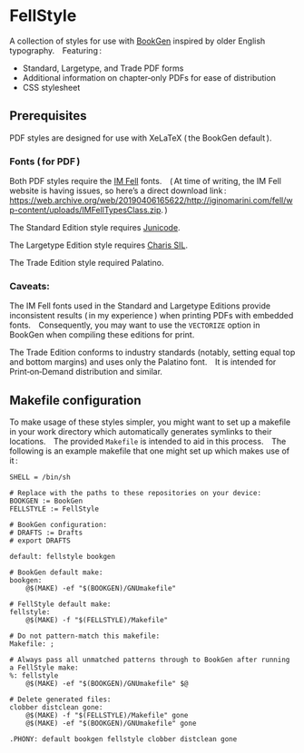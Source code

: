 # FellStyle

A collection of styles for use with [BookGen](https://github.com/marrus-sh/BookGen/) inspired by older English typography. Featuring :

+ Standard, Largetype, and Trade PDF forms
+ Additional information on chapter­‑only PDFs for ease of distribution
+ CSS stylesheet

## Prerequisites

PDF styles are designed for use with XeLaTeX ( the BookGen default ).

### Fonts ( for PDF )

Both PDF styles require the [IM Fell](https://iginomarini.com/fell/the-revival-fonts/) fonts. ( At time of writing, the IM Fell website is having issues, so hereʼs a direct download link : <https://web.archive.org/web/20190406165622/http://iginomarini.com/fell/wp-content/uploads/IMFellTypesClass.zip>. )

The Standard Edition style requires [Junicode](http://junicode.sourceforge.net/).

The Largetype Edition style requires [Charis SIL](https://software.sil.org/charis/).

The Trade Edition style required Palatino.

### Caveats:

The IM Fell fonts used in the Standard and Largetype Editions provide inconsistent results ( in my experience ) when printing PDFs with embedded fonts. Consequently, you may want to use the `VECTORIZE` option in BookGen when compiling these editions for print.

The Trade Edition conforms to industry standards (notably, setting equal top and bottom margins) and uses only the Palatino font. It is intended for Print­‑on­‑Demand distribution and similar.

## Makefile configuration

To make usage of these styles simpler, you might want to set up a makefile in your work directory which automatically generates symlinks to their locations. The provided `Makefile` is intended to aid in this process. The following is an example makefile that one might set up which makes use of it :

	SHELL = /bin/sh

	# Replace with the paths to these repositories on your device:
	BOOKGEN := BookGen
	FELLSTYLE := FellStyle

	# BookGen configuration:
	# DRAFTS := Drafts
	# export DRAFTS

	default: fellstyle bookgen

	# BookGen default make:
	bookgen:
		@$(MAKE) -ef "$(BOOKGEN)/GNUmakefile"

	# FellStyle default make:
	fellstyle:
		@$(MAKE) -f "$(FELLSTYLE)/Makefile"

	# Do not pattern­‑match this makefile:
	Makefile: ;

	# Always pass all unmatched patterns through to BookGen after running a FellStyle make:
	%: fellstyle
		@$(MAKE) -ef "$(BOOKGEN)/GNUmakefile" $@

	# Delete generated files:
	clobber distclean gone:
		@$(MAKE) -f "$(FELLSTYLE)/Makefile" gone
		@$(MAKE) -ef "$(BOOKGEN)/GNUmakefile" gone

	.PHONY: default bookgen fellstyle clobber distclean gone

